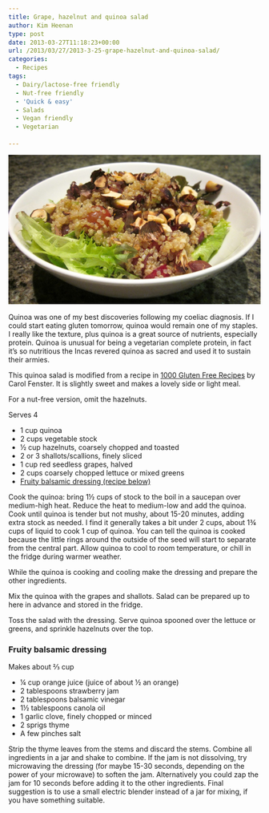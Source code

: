 ```yaml
---
title: Grape, hazelnut and quinoa salad
author: Kim Heenan
type: post
date: 2013-03-27T11:18:23+00:00
url: /2013/03/27/2013-3-25-grape-hazelnut-and-quinoa-salad/
categories:
  - Recipes
tags:
  - Dairy/lactose-free friendly
  - Nut-free friendly
  - 'Quick & easy'
  - Salads
  - Vegan friendly
  - Vegetarian

---
```


![](grape-hazelnut-quinoa-salad.jpg)

Quinoa was one of my best discoveries following my coeliac diagnosis. If I could start eating gluten tomorrow, quinoa would remain one of my staples. I really like the texture, plus quinoa is a great source of nutrients, especially protein. Quinoa is unusual for being a vegetarian complete protein, in fact it’s so nutritious the Incas revered quinoa as sacred and used it to sustain their armies.

<!--more-->

This quinoa salad is modified from a recipe in [1000 Gluten Free Recipes][gluten-free-recipes] by Carol Fenster. It is slightly sweet and makes a lovely side or light meal. 

For a nut-free version, omit the hazelnuts.

Serves 4

  * 1 cup quinoa
  * 2 cups vegetable stock
  * ½ cup hazelnuts, coarsely chopped and toasted
  * 2 or 3 shallots/scallions, finely sliced
  * 1 cup red seedless grapes, halved
  * 2 cups coarsely chopped lettuce or mixed greens
  * [Fruity balsamic dressing (recipe below)](#fruitybalsamic)

Cook the quinoa: bring 1½ cups of stock to the boil in a saucepan over medium-high heat. Reduce the heat to medium-low and add the quinoa. Cook until quinoa is tender but not mushy, about 15-20 minutes, adding extra stock as needed. I find it generally takes a bit under 2 cups, about 1¾ cups of liquid to cook 1 cup of quinoa. You can tell the quinoa is cooked because the little rings around the outside of the seed will start to separate from the central part. Allow quinoa to cool to room temperature, or chill in the fridge during warmer weather.

While the quinoa is cooking and cooling make the dressing and prepare the other ingredients.

Mix the quinoa with the grapes and shallots. Salad can be prepared up to here in advance and stored in the fridge.

Toss the salad with the dressing. Serve quinoa spooned over the lettuce or greens, and sprinkle hazelnuts over the top.

### <a name="fruitybalsamic"></a> Fruity balsamic dressing

Makes about ⅔ cup

  * ¼ cup orange juice (juice of about ½ an orange)
  * 2 tablespoons strawberry jam
  * 2 tablespoons balsamic vinegar
  * 1½ tablespoons canola oil
  * 1 garlic clove, finely chopped or minced
  * 2 sprigs thyme
  * A few pinches salt

Strip the thyme leaves from the stems and discard the stems. Combine all ingredients in a jar and shake to combine. If the jam is not dissolving, try microwaving the dressing (for maybe 15-30 seconds, depending on the power of your microwave) to soften the jam. Alternatively you could zap the jam for 10 seconds before adding it to the other ingredients. Final suggestion is to use a small electric blender instead of a jar for mixing, if you have something suitable.
 

 [gluten-free-recipes]: http://www.amazon.com/1000-Gluten-Free-Recipes/dp/B00464EAVG%3FSubscriptionId%3D0ENGV10E9K9QDNSJ5C82%26tag%3Dfredel09-20%26linkCode%3Dxm2%26camp%3D2025%26creative%3D165953%26creativeASIN%3DB00464EAVG